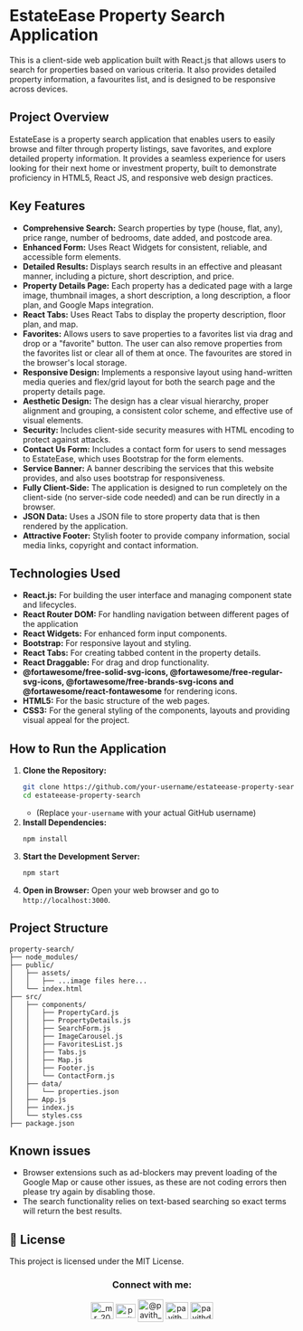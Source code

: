 # EstateEase Property Search Application

This is a client-side web application built with React.js that allows users to search for properties based on various criteria. It also provides detailed property information, a favourites list, and is designed to be responsive across devices.

## Project Overview

EstateEase is a property search application that enables users to easily browse and filter through property listings, save favorites, and explore detailed property information. It provides a seamless experience for users looking for their next home or investment property, built to demonstrate proficiency in HTML5, React JS, and responsive web design practices.

## Key Features

*   **Comprehensive Search:** Search properties by type (house, flat, any), price range, number of bedrooms, date added, and postcode area.
*   **Enhanced Form:** Uses React Widgets for consistent, reliable, and accessible form elements.
*   **Detailed Results:** Displays search results in an effective and pleasant manner, including a picture, short description, and price.
*   **Property Details Page:** Each property has a dedicated page with a large image, thumbnail images, a short description, a long description, a floor plan, and Google Maps integration.
*   **React Tabs:** Uses React Tabs to display the property description, floor plan, and map.
*   **Favorites:** Allows users to save properties to a favorites list via drag and drop or a "favorite" button. The user can also remove properties from the favorites list or clear all of them at once. The favourites are stored in the browser's local storage.
*   **Responsive Design:** Implements a responsive layout using hand-written media queries and flex/grid layout for both the search page and the property details page.
*   **Aesthetic Design:** The design has a clear visual hierarchy, proper alignment and grouping, a consistent color scheme, and effective use of visual elements.
*   **Security:** Includes client-side security measures with HTML encoding to protect against attacks.
*   **Contact Us Form:** Includes a contact form for users to send messages to EstateEase, which uses Bootstrap for the form elements.
*  **Service Banner:** A banner describing the services that this website provides, and also uses bootstrap for responsiveness.
*   **Fully Client-Side:** The application is designed to run completely on the client-side (no server-side code needed) and can be run directly in a browser.
*   **JSON Data:** Uses a JSON file to store property data that is then rendered by the application.
*   **Attractive Footer:** Stylish footer to provide company information, social media links, copyright and contact information.

## Technologies Used

*   **React.js:** For building the user interface and managing component state and lifecycles.
*   **React Router DOM:** For handling navigation between different pages of the application
*   **React Widgets:** For enhanced form input components.
*   **Bootstrap:** For responsive layout and styling.
*   **React Tabs:** For creating tabbed content in the property details.
*   **React Draggable:** For drag and drop functionality.
*  **@fortawesome/free-solid-svg-icons, @fortawesome/free-regular-svg-icons, @fortawesome/free-brands-svg-icons and @fortawesome/react-fontawesome** for rendering icons.
*   **HTML5:** For the basic structure of the web pages.
*   **CSS3:** For the general styling of the components, layouts and providing visual appeal for the project.

## How to Run the Application

1.  **Clone the Repository:**
    ```bash
    git clone https://github.com/your-username/estateease-property-search.git
    cd estateease-property-search
    ```
    *   (Replace `your-username` with your actual GitHub username)
2.  **Install Dependencies:**
    ```bash
    npm install
    ```
3.  **Start the Development Server:**
    ```bash
    npm start
    ```
4.  **Open in Browser:** Open your web browser and go to `http://localhost:3000`.

## Project Structure
```
property-search/
├── node_modules/
├── public/
│   ├── assets/
│   │   ├── ...image files here...
│   └── index.html
├── src/
│   ├── components/
│   │   ├── PropertyCard.js
│   │   ├── PropertyDetails.js
│   │   ├── SearchForm.js
│   │   ├── ImageCarousel.js
│   │   ├── FavoritesList.js
│   │   ├── Tabs.js
│   │   ├── Map.js
│   │   ├── Footer.js
│   │   └── ContactForm.js
│   ├── data/
│   │   └── properties.json
│   ├── App.js
│   ├── index.js
│   └── styles.css
├── package.json
```
## Known issues
*   Browser extensions such as ad-blockers may prevent loading of the Google Map or cause other issues, as these are not coding errors then please try again by disabling those.
*   The search functionality relies on text-based searching so exact terms will return the best results.
  
## 📝 License

This project is licensed under the MIT License.

<h3 align="center">Connect with me:</h3>
<p align="center">
  <a href="https://instagram.com/_mr_2001__" target="blank"><img align="center" src="https://raw.githubusercontent.com/rahuldkjain/github-profile-readme-generator/master/src/images/icons/Social/instagram.svg" alt="_mr_2001__" height="30" width="40" /></a>
  <a href="https://linkedin.com/in/www.linkedin.com/in/pavith-bambaravanage-465300293" target="blank"><img align="center" src="https://raw.githubusercontent.com/rahuldkjain/github-profile-readme-generator/master/src/images/icons/Social/linked-in-alt.svg" alt="pavith-bambaravanage-465300293" height="25" width="35" /></a>
  <a href="https://www.hackerrank.com/@pavith_db" target="blank"><img align="center" src="https://raw.githubusercontent.com/rahuldkjain/github-profile-readme-generator/master/src/images/icons/Social/hackerrank.svg" alt="@pavith_db" height="40" width="45" /></a>
  <a href="https://www.leetcode.com/pavith_db" target="blank"><img align="center" src="https://raw.githubusercontent.com/rahuldkjain/github-profile-readme-generator/master/src/images/icons/Social/leet-code.svg" alt="pavith_db" height="30" width="40" /></a>
  <a href="mailto:pavithd2020@gmail.com" target="blank"><img align="center" src="https://github.com/TheDudeThatCode/TheDudeThatCode/raw/master/Assets/Gmail.svg" alt="pavithd2020@gmail.com" height="30" width="40" /></a>
</p>
